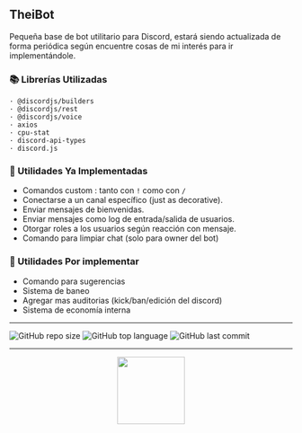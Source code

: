 ## TheiBot

Pequeña base de bot utilitario para Discord, estará siendo actualizada de forma periódica según encuentre cosas de mi interés para ir implementándole.


### 📚 Librerías Utilizadas
```
· @discordjs/builders
· @discordjs/rest
· @discordjs/voice
· axios
· cpu-stat
· discord-api-types
· discord.js
```

### 🧰 Utilidades Ya Implementadas
- Comandos custom : tanto con `!` como con `/`
- Conectarse a un canal específico (just as decorative).
- Enviar mensajes de bienvenidas.
- Enviar mensajes como log de entrada/salida de usuarios.
- Otorgar roles a los usuarios según reacción con mensaje.
- Comando para limpiar chat (solo para owner del bot)

### 🧰 Utilidades Por implementar
- Comando para sugerencias
- Sistema de baneo
- Agregar mas auditorias (kick/ban/edición del discord)
- Sistema de economía interna

-----

![GitHub repo size](https://img.shields.io/github/repo-size/imkuroneko/TheiBot?style=flat)
![GitHub top language](https://img.shields.io/github/languages/top/imkuroneko/TheiBot?style=flat)
![GitHub last commit](https://img.shields.io/github/last-commit/imkuroneko/TheiBot?color=pink&style=flat)

-----

<p align="center">
  <a href="https://kuroneko.im" target="_blank">
    <img src="https://kuroneko.im/assets/img/favicon.png" width="120">
  </a>
</p>

